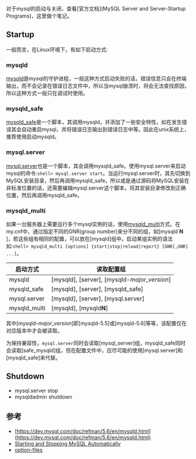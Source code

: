 
对于mysql的启动与关闭，查看[官方文档](MySQL Server and Server-Startup Programs)，这里做个笔记。

## Startup

一般而言，在Linux环境下，有如下启动方式:   

### mysqld

[mysqld](https://dev.mysql.com/doc/refman/5.6/en/mysqld.html)是mysql的守护进程，一般这种方式启动失败的话，错误信息只会在终端输出，而不会记录在错误日志文件中，所以当mysql崩溃时，将会无法查找原因，所以这种方式一般只在调试时使用。

### mysqld_safe

[mysqld_safe](https://dev.mysql.com/doc/refman/5.6/en/mysqld-safe.html)是一个脚本，其调用mysqld，并添加了一些安全特性，如在发生错误其会自动重启mysql，并将错误日志输出到错误日志中等。因此在unix系统上，推荐使用启动mysqld。

### mysql.server

[mysql.server](https://dev.mysql.com/doc/refman/5.6/en/mysql-server.html)也是一个脚本，其会调用mysqld_safe。使用mysql.server来启动mysql的命令:`shell> mysql.server start`。当运行mysql.server时，其先切换到MySQL安装目录，然后再调用mysqld_safe，所以或是通过源码将MySQL安装在非标准位置的话，还需要编辑mysql.server这个脚本，将其安装目录修改到正确位置，然后再调用mysqld_safe。

### mysqld_multi

如果一台服务器上需要运行多个mysql实例的话，使用[mysqld_multi](https://dev.mysql.com/doc/refman/5.6/en/mysqld-multi.html)方式。在my.cnf中，通过指定不同的GNR(group number)来分不同的组，如[mysqld **N** ]，若这些组有相同的配置，可以放在[mysqld]组中。启动某组实例的语法如:`shell> mysqld_multi [options] {start|stop|reload|report} [GNR[,GNR] ...]`。


   启动方式   |  读取配置组
--------------|----------------
mysqld        | [mysqld], [server], [mysqld-*major_version*]
mysqld_safe   | [mysqld], [server], [mysqld_safe]
mysql.server  | [mysqld], [server], [mysql.server]
mysqld_multi  | [mysqld], [mysqld**N**]

其中[mysqld-*major_version*]即[mysqld-5.5]或[mysqld-5.6]等等，该配置仅在对应版本中才会被读取。

为保持兼容性，`mysql.server`同时会读取[mysql_server]组，mysqld_safe同时会读取[safe_mysqld]组，但在配置文件中，应尽可能的使用[mysql.server]和[mysqld_safe]来代替。

## Shutdown

- mysql.server stop
- mysqldadmin shutdown


参考
---
- [https://dev.mysql.com/doc/refman/5.6/en/mysqld.html](https://dev.mysql.com/doc/refman/5.6/en/mysqld.html)
- [Starting and Stopping MySQL Automatically](https://dev.mysql.com/doc/refman/5.6/en/automatic-start.html)
- [option-files](https://dev.mysql.com/doc/refman/5.6/en/option-files.html)
